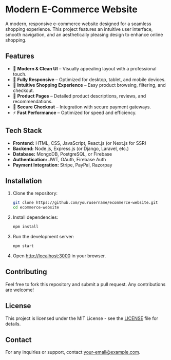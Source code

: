 # Modern E-Commerce Website

A modern, responsive e-commerce website designed for a seamless shopping experience. This project features an intuitive user interface, smooth navigation, and an aesthetically pleasing design to enhance online shopping.

## Features

- 🎨 **Modern & Clean UI** – Visually appealing layout with a professional touch.
- 📱 **Fully Responsive** – Optimized for desktop, tablet, and mobile devices.
- 🛒 **Intuitive Shopping Experience** – Easy product browsing, filtering, and checkout.
- 🏪 **Product Pages** – Detailed product descriptions, reviews, and recommendations.
- 🔐 **Secure Checkout** – Integration with secure payment gateways.
- ⚡ **Fast Performance** – Optimized for speed and efficiency.

## Tech Stack

- **Frontend:** HTML, CSS, JavaScript, React.js (or Next.js for SSR)
- **Backend:** Node.js, Express.js (or Django, Laravel, etc.)
- **Database:** MongoDB, PostgreSQL, or Firebase
- **Authentication:** JWT, OAuth, Firebase Auth
- **Payment Integration:** Stripe, PayPal, Razorpay

## Installation

1. Clone the repository:
   ```sh
   git clone https://github.com/yourusername/ecommerce-website.git
   cd ecommerce-website
   ```

2. Install dependencies:
   ```sh
   npm install
   ```

3. Run the development server:
   ```sh
   npm start
   ```

4. Open [http://localhost:3000](http://localhost:3000) in your browser.

## Contributing

Feel free to fork this repository and submit a pull request. Any contributions are welcome!

## License

This project is licensed under the MIT License - see the [LICENSE](LICENSE) file for details.

## Contact

For any inquiries or support, contact [your-email@example.com](mailto:your-email@example.com).
